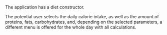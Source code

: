 
The application has a diet constructor.

The potential user selects the daily calorie intake, as well as the amount of proteins, fats, carbohydrates, and, depending on the selected parameters, a different menu is offered for the whole day with all calculations.

